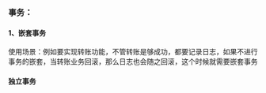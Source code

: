 ### 事务：

#### 1、嵌套事务

使用场景：例如要实现转账功能，不管转账是够成功，都要记录日志，如果不进行事务的嵌套，当转账业务回滚，那么日志也会随之回滚，这个时候就需要嵌套事务　

#### 独立事务